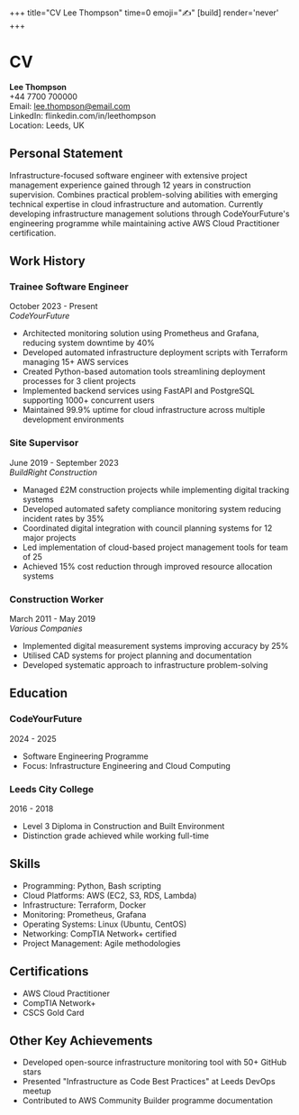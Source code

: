 +++
title="CV Lee Thompson"
time=0
emoji="✍️"
[build]
render='never'
+++

# CV

**Lee Thompson**  
+44 7700 700000  
Email: lee.thompson@email.com  
LinkedIn: flinkedin.com/in/leethompson  
Location: Leeds, UK

## Personal Statement

Infrastructure-focused software engineer with extensive project management experience gained through 12 years in construction supervision. Combines practical problem-solving abilities with emerging technical expertise in cloud infrastructure and automation. Currently developing infrastructure management solutions through CodeYourFuture's engineering programme while maintaining active AWS Cloud Practitioner certification.

## Work History

### Trainee Software Engineer

October 2023 - Present  
_CodeYourFuture_

- Architected monitoring solution using Prometheus and Grafana, reducing system downtime by 40%
- Developed automated infrastructure deployment scripts with Terraform managing 15+ AWS services
- Created Python-based automation tools streamlining deployment processes for 3 client projects
- Implemented backend services using FastAPI and PostgreSQL supporting 1000+ concurrent users
- Maintained 99.9% uptime for cloud infrastructure across multiple development environments

### Site Supervisor

June 2019 - September 2023  
_BuildRight Construction_

- Managed £2M construction projects while implementing digital tracking systems
- Developed automated safety compliance monitoring system reducing incident rates by 35%
- Coordinated digital integration with council planning systems for 12 major projects
- Led implementation of cloud-based project management tools for team of 25
- Achieved 15% cost reduction through improved resource allocation systems

### Construction Worker

March 2011 - May 2019  
_Various Companies_

- Implemented digital measurement systems improving accuracy by 25%
- Utilised CAD systems for project planning and documentation
- Developed systematic approach to infrastructure problem-solving

## Education

### CodeYourFuture

2024 - 2025

- Software Engineering Programme
- Focus: Infrastructure Engineering and Cloud Computing

### Leeds City College

2016 - 2018

- Level 3 Diploma in Construction and Built Environment
- Distinction grade achieved while working full-time

## Skills

- Programming: Python, Bash scripting
- Cloud Platforms: AWS (EC2, S3, RDS, Lambda)
- Infrastructure: Terraform, Docker
- Monitoring: Prometheus, Grafana
- Operating Systems: Linux (Ubuntu, CentOS)
- Networking: CompTIA Network+ certified
- Project Management: Agile methodologies

## Certifications

- AWS Cloud Practitioner
- CompTIA Network+
- CSCS Gold Card

## Other Key Achievements

- Developed open-source infrastructure monitoring tool with 50+ GitHub stars
- Presented "Infrastructure as Code Best Practices" at Leeds DevOps meetup
- Contributed to AWS Community Builder programme documentation
